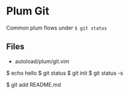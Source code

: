 # Plum Git
Common plum flows under `$ git status`

## Files
-   autoload/plum/git.vim

$ echo hello
$ git status
$ git init
$ git status -s

$ git add README.md
